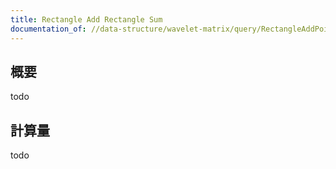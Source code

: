 ```yaml
---
title: Rectangle Add Rectangle Sum
documentation_of: //data-structure/wavelet-matrix/query/RectangleAddPointGet.hpp
---
```


## 概要

todo

## 計算量
todo